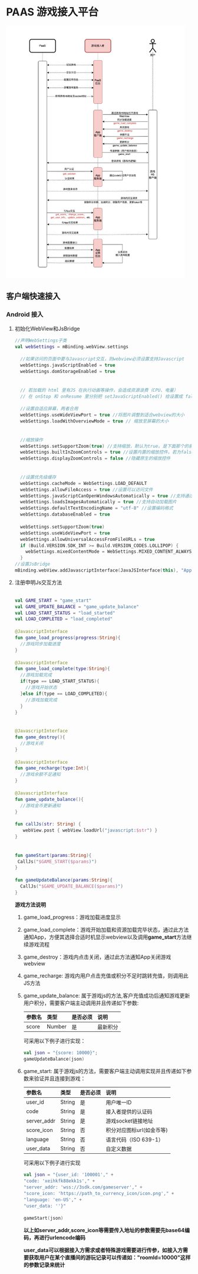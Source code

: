 # PAAS 游戏接入平台

<img src="./Resources/uml.jpeg" alt="uml" style="zoom: 67%;" />

## 客户端快速接入

### Android 接入

1. 初始化WebView和JsBridge

   ```kotlin
   //声明WebSettings子类
   val webSettings = mBinding.webView.settings
   
     //如果访问的页面中要与Javascript交互，则webview必须设置支持Javascript
     webSettings.javaScriptEnabled = true
     webSettings.domStorageEnabled = true
   
   
     // 若加载的 html 里有JS 在执行动画等操作，会造成资源浪费（CPU、电量）
     // 在 onStop 和 onResume 里分别把 setJavaScriptEnabled() 给设置成 false 和 true 即可
   
     //设置自适应屏幕，两者合用
     webSettings.useWideViewPort = true //将图片调整到适合webview的大小
     webSettings.loadWithOverviewMode = true // 缩放至屏幕的大小
   
   
     //缩放操作
     webSettings.setSupportZoom(true) //支持缩放，默认为true。是下面那个的前提。
     webSettings.builtInZoomControls = true //设置内置的缩放控件。若为false，则该WebView不可缩放
     webSettings.displayZoomControls = false //隐藏原生的缩放控件
   
   
     //设置优先级缓存
     webSettings.cacheMode = WebSettings.LOAD_DEFAULT
     webSettings.allowFileAccess = true //设置可以访问文件
     webSettings.javaScriptCanOpenWindowsAutomatically = true //支持通过JS打开新窗口
     webSettings.loadsImagesAutomatically = true //支持自动加载图片
     webSettings.defaultTextEncodingName = "utf-8" //设置编码格式
     webSettings.databaseEnabled = true
   
     webSettings.setSupportZoom(true)
     webSettings.useWideViewPort = true
     webSettings.allowUniversalAccessFromFileURLs = true
     if (Build.VERSION.SDK_INT >= Build.VERSION_CODES.LOLLIPOP) {
       webSettings.mixedContentMode = WebSettings.MIXED_CONTENT_ALWAYS_ALLOW
     }
   //设置JsBridge
   mBinding.webView.addJavascriptInterface(JavaJSInterface(this), "App")
   ```

   

2. 注册申明Js交互方法

   ```kotlin
   
   val GAME_START = "game_start"
   val GAME_UPDATE_BALANCE = "game_update_balance"
   val LOAD_START_STATUS = "load_started"
   val LOAD_COMPLETED = "load_completed"
   
   @JavascriptInterface
   fun game_load_progress(progress:String){
     //游戏同步加载进度
   }
   
   @JavascriptInterface
   fun game_load_complete(type:String){
     //游戏加载完成
     if(type == LOAD_START_STATUS){
       //游戏开始状态
     }else if(type == LOAD_COMPLETED){
       //游戏加载完成
     }
   }
   
   
   @JavascriptInterface
   fun game_destroy(){
     //游戏关闭
   }
   
   @JavascriptInterface
   fun game_recharge(type:Int){
     //游戏余额不足通知
   }
   
   @JavascriptInterface
   fun game_update_balance(){
     //游戏金币更新通知
   }
   
   fun callJs(str: String) {
      webView.post { webView.loadUrl("javascript:$str") }
   }
   
   
   fun gameStart(params:String){
   	CallJs("$GAME_START($params)")
   }
   
   fun gameUpdateBalance(params:String){
     CallJs("$GAME_UPDATE_BALANCE($params)")
   }
   
   
   ```
   
   **游戏方法说明**
   
   1. game_load_progress：游戏加载进度显示
   
   2. game_load_complete：游戏开始加载和资源加载完毕状态，通过此方法通知App，方便其选择合适时机显示webview以及调用**game_start**方法继续游戏流程
   
   3. game_destroy：游戏内点击关闭，通过此方法通知App关闭游戏webview
   
   4. game_recharge: 游戏内用户点击充值或积分不足时跳转充值，则调用此JS方法
   
   5. game_update_balance:  属于游戏js的方法,客户充值成功后通知游戏更新用户积分，需要客户端主动调用并且传递如下参数:
   
      | 参数名 | 类型   | 是否必须 | 说明     |
      | ------ | ------ | -------- | -------- |
      | score  | Number | 是       | 最新积分 |

      可采用以下例子进行实现：

      ```kotlin
      val json = "{score: 10000}";
      gameUpdateBalance(json)
      ```
   
      
   
   6. game_start: 属于游戏js的方法，需要客户端主动调用实现并且传递如下参数来验证并且连接到游戏：
   
      | 参数名      | 类型   | 是否必须 | 说明                      |
      | ----------- | ------ | -------- | ------------------------- |
      | user_id     | String | 是       | 用户唯一ID                |
      | code        | String | 是       | 接入者提供的认证码        |
      | server_addr | String | 是       | 游戏socket链接地址        |
      | score_icon  | String | 否       | 积分对应图标url(如金币等) |
      | language    | String | 否       | 语言代码（ISO 639-1）     |
      | user_data   | String | 否       | 自定义数据                |
   
      可采用以下例子进行实现
   
      ```kotlin
      val json = "{user_id: '100001'," +
      "code: 'xeihkfk88ekk1s'," +
      "server_addr: 'wss://3sdk.com/gameserver'," +
      "score_icon: 'https://path_to_currency_icon/icon.png'," +
      "language: 'en-US'," +
      "user_data: ''}"
      
      gameStart(json)
      ```
   
      **以上如server_addr,score_icon等需要传入地址的参数需要先base64编码，再进行urlencode编码**
   
      **user_data可以根据接入方需求或者特殊游戏需要进行传参，如接入方需要获取用户在某个直播间的游玩记录可以传递如："roomId=10000"这样的参数记录来统计**
   
      



​		

​			

​	



